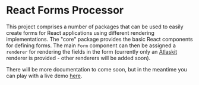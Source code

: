 # React Forms Processor

This project comprises a number of packages that can be used to easily create forms for React applications using different rendering implementations. The "core" package provides the basic React components for defining forms. The main `Form` component can then be assigned a `renderer` for rendering the fields in the form (currently only an [Atlaskit](https://atlaskit.atlassian.com/) renderer is provided - other renderers will be added soon).

There will be more documentation to come soon, but in the meantime you can play with a live demo [here](https://draperd.github.io/react-forms-processor/).
